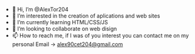 - 👋 Hi, I’m @AlexTor204
- 👀 I’m interested in the creation of aplications and web sites
- 🌱 I’m currently learning HTML/CSS/JS
- 💞️ I’m looking to collaborate on web disign
- 📫 How to reach me, if I was of you interest you can contact me on my personal Email -> alex90cet204@gmail.com

<!---
AlexTor204/AlexTor204 is a ✨ special ✨ repository because its `README.md` (this file) appears on your GitHub profile.
You can click the Preview link to take a look at your changes.
--->
